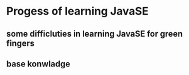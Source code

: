 # Progess of learning JavaSE
## some difficluties in learning JavaSE for green fingers 
## base konwladge
